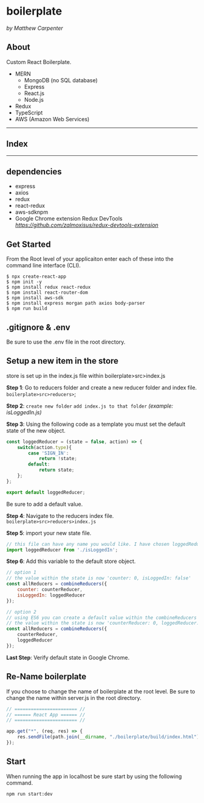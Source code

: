 # boilerplate
*by Matthew Carpenter*

## About
Custom React Boilerplate.
* MERN
    * MongoDB (no SQL database)
    * Express
    * React.js
    * Node.js
* Redux
* TypeScript
* AWS (Amazon Web Services)

---

## Index

---

## dependencies 

* express
* axios
* redux
* react-redux
* aws-sdknpm
* Google Chrome extension Redux DevTools *https://github.com/zalmoxisus/redux-devtools-extension*

## Get Started

From the Root level of your applicaiton enter each of these into the command line interface (CLI).

```
$ npx create-react-app
$ npm init -y
$ npm install redux react-redux
$ npm install react-router-dom
$ npm install aws-sdk
$ npm install express morgan path axios body-parser
$ npm run build
```

## .gitignore & .env

Be sure to use the .env file in the root directory.

## Setup a new item in the store

store is set up in the index.js file within boilerplate>src>index.js

**Step 1**: Go to reducers folder and create a new reducer folder and index file. `boilerplate>src>reducers>`;

**Step 2**: `create new folder` `add index.js to that folder` *(example: isLoggedIn.js)*

**Step 3**: Using the following code as a template you must set the default state of the new object.

```javascript
const loggedReducer = (state = false, action) => {
    switch(action.type){
        case 'SIGN_IN':
            return !state;
        default:
            return state;
    };
};

export default loggedReducer;
```

Be sure to add a default value.

**Step 4**: Navigate to the reducers index file. `boilerplate>src>reducers>index.js`

**Step 5**: import your new state file.
```javascript
// this file can have any name you would like. I have chosen loggedReducer as an example.
import loggedReducer from './isLoggedIn';
```

**Step 6**: Add this variable to the default store object.
```javascript
// option 1
// the value within the state is now 'counter: 0, isLoggedIn: false'
const allReducers = combineReducers({
    counter: counterReducer,
    isLoggedIn: loggedReducer
});
```

```javascript
// option 2 
// using ES6 you can create a default value within the combineReducers function.
// the value within the state is now 'counterReducer: 0, loggedReducer: false'
const allReducers = combineReducers({
    counterReducer,
    loggedReducer
});
```

**Last Step**: Verify default state in Google Chrome.

## Re-Name boilerplate

If you choose to change the name of boilerplate at the root level. Be sure to change the name within server.js in the root directory.

```javascript
// ======================= //
// ====== React App ====== //
// ======================= //

app.get("*", (req, res) => {
	res.sendFile(path.join(__dirname, "./boilerplate/build/index.html")); // if you change the name of the react app be sure to change it here.
});

```

## Start 

When running the app in localhost be sure start by using the following command.
```
npm run start:dev
```